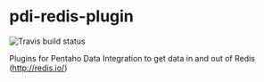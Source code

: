 pdi-redis-plugin
================
![Travis build status](https://travis-ci.org/mattyb149/pdi-redis-plugin.svg?branch=master "Travis Build Status")

Plugins for Pentaho Data Integration to get data in and out of Redis (http://redis.io/)
